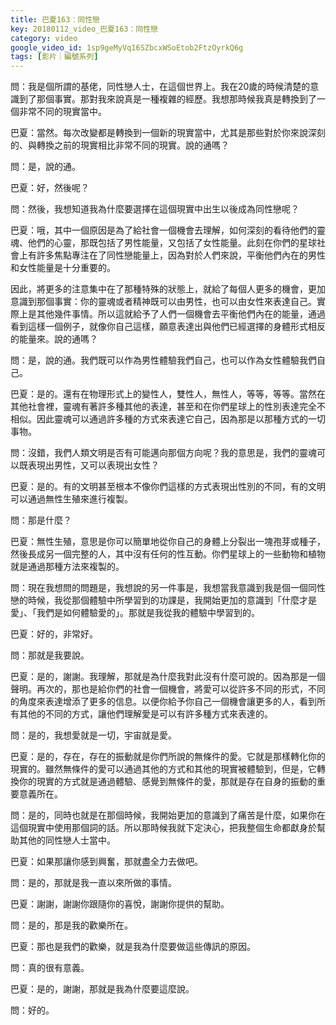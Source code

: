 ```yaml
---
title: 巴夏163：同性戀
key: 20180112_video_巴夏163：同性戀
category: video
google_video_id: 1sp9geMyVq16SZbcxWSoEtob2FtzOyrkQ6g
tags: [影片｜編號系列]
---
```


問：我是個所謂的基佬，同性戀人士，在這個世界上。我在20歲的時候清楚的意識到了那個事實。那對我來說真是一種複雜的經歷。我想那時候我真是轉換到了一個非常不同的現實當中。

巴夏：當然。每次改變都是轉換到一個新的現實當中，尤其是那些對於你來說深刻的、與轉換之前的現實相比非常不同的現實。說的通嗎？

問：是，說的通。

巴夏：好，然後呢？

問：然後，我想知道我為什麼要選擇在這個現實中出生以後成為同性戀呢？

巴夏：哦，其中一個原因是為了給社會一個機會去理解，如何深刻的看待他們的靈魂、他們的心靈，那既包括了男性能量，又包括了女性能量。此刻在你們的星球社會上有許多焦點專注在了同性戀能量上，因為對於人們來說，平衡他們內在的男性和女性能量是十分重要的。

因此，將更多的注意集中在了那種特殊的狀態上，就給了每個人更多的機會，更加意識到那個事實：你的靈魂或者精神既可以由男性，也可以由女性來表達自己。實際上是其他幾件事情。所以這就給予了人們一個機會去平衡他們內在的能量，通過看到這樣一個例子，就像你自己這樣，願意表達出與他們已經選擇的身體形式相反的能量來。說的通嗎？

問：是，說的通。我們既可以作為男性體驗我們自己，也可以作為女性體驗我們自己。

巴夏：是的。還有在物理形式上的變性人，雙性人，無性人，等等，等等。當然在其他社會裡，靈魂有著許多種其他的表達，甚至和在你們星球上的性別表達完全不相似。因此靈魂可以通過許多種的方式來表達它自己，因為那是以那種方式的一切事物。

問：沒錯，我們人類文明是否有可能邁向那個方向呢？我的意思是，我們的靈魂可以既表現出男性，又可以表現出女性？

巴夏：是的。有的文明甚至根本不像你們這樣的方式表現出性別的不同，有的文明可以通過無性生殖來進行複製。

問：那是什麼？

巴夏：無性生殖，意思是你可以簡單地從你自己的身體上分裂出一塊孢芽或種子，然後長成另一個完整的人，其中沒有任何的性互動。你們星球上的一些動物和植物就是通過那種方法來複製的。

問：現在我想問的問題是，我想說的另一件事是，我想當我意識到我是個一個同性戀的時候，我從那個體驗中所學習到的功課是，我開始更加的意識到「什麼才是愛」、「我們是如何體驗愛的」。那就是我從我的體驗中學習到的。

巴夏：好的，非常好。

問：那就是我要說。

巴夏：是的，謝謝。我理解，那就是為什麼我對此沒有什麼可說的。因為那是一個聲明。再次的，那也是給你們的社會一個機會，將愛可以從許多不同的形式，不同的角度來表達增添了更多的信息。以便你給予你自己一個機會讓更多的人，看到所有其他的不同的方式，讓他們理解愛是可以有許多種方式來表達的。

問：是的，我想愛就是一切，宇宙就是愛。

巴夏：是的，存在，存在的振動就是你們所說的無條件的愛。它就是那樣轉化你的現實的。雖然無條件的愛可以通過其他的方式和其他的現實被體驗到，但是，它轉換你的現實的方式就是通過體驗、感覺到無條件的愛，那就是存在自身的振動的重要意義所在。

問：是的，同時也就是在那個時候，我開始更加的意識到了痛苦是什麼，如果你在這個現實中使用那個詞的話。所以那時候我就下定決心，把我整個生命都獻身於幫助其他的同性戀人士當中。

巴夏：如果那讓你感到興奮，那就盡全力去做吧。

問：是的，那就是我一直以來所做的事情。

巴夏：謝謝，謝謝你跟隨你的喜悅，謝謝你提供的幫助。

問：是的，那是我的歡樂所在。

巴夏：那也是我們的歡樂，就是我為什麼要做這些傳訊的原因。

問：真的很有意義。

巴夏：是的，謝謝，那就是我為什麼要這麼說。

問：好的。
